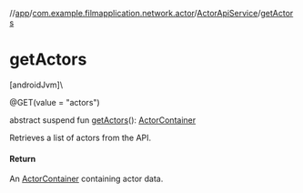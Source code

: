 //[app](../../../index.md)/[com.example.filmapplication.network.actor](../index.md)/[ActorApiService](index.md)/[getActors](get-actors.md)

# getActors

[androidJvm]\

@GET(value = &quot;actors&quot;)

abstract suspend fun [getActors](get-actors.md)(): [ActorContainer](../../com.example.filmapplication.model.actor/-actor-container/index.md)

Retrieves a list of actors from the API.

#### Return

An [ActorContainer](../../com.example.filmapplication.model.actor/-actor-container/index.md) containing actor data.
